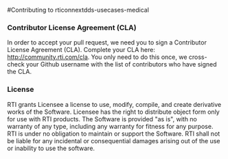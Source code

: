 #Contributing to rticonnextdds-usecases-medical

### Contributor License Agreement (CLA)
In order to accept your pull request, we need you to sign a Contributor
License Agreement (CLA). Complete your CLA here: http://community.rti.com/cla.
You only need to do this once, we cross-check your Github username with the
list of contributors who have signed the CLA.

### License
RTI grants Licensee a license to use, modify, compile, and create derivative
works of the Software.  Licensee has the right to distribute object form only
for use with RTI products.  The Software is provided "as is", with no warranty
of any type, including any warranty for fitness for any purpose. RTI is under
no obligation to maintain or support the Software.  RTI shall not be liable
for any incidental or consequential damages arising out of the use or
inability to use the software.
